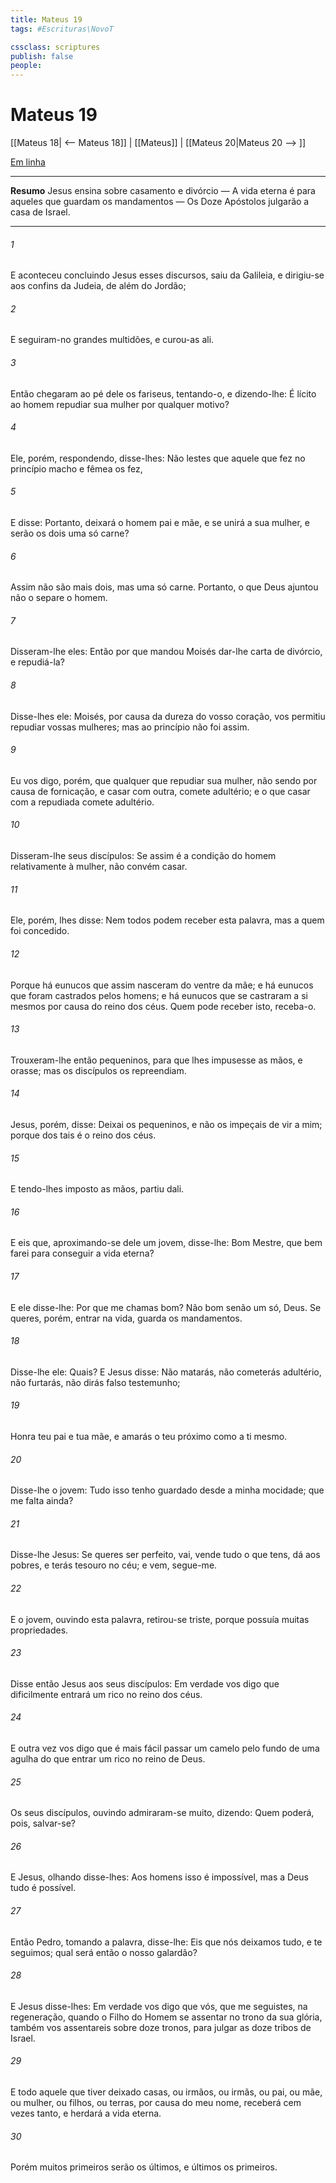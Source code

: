 ```yaml
---
title: Mateus 19
tags: #Escrituras\NovoT

cssclass: scriptures
publish: false
people:
---
```


# Mateus 19
[[Mateus 18| <-- Mateus 18]] | [[Mateus]] | [[Mateus 20|Mateus 20 --> ]]

[Em linha](https://churchofjesuschrist.org/study/scriptures/nt/matt/19?lang=por)

---
__Resumo__
Jesus ensina sobre casamento e divórcio — A vida eterna é para aqueles que guardam os mandamentos — Os Doze Apóstolos julgarão a casa de Israel.

---
###### 1 
E aconteceu  concluindo Jesus esses discursos, saiu da Galileia, e dirigiu-se aos confins da Judeia, de além do Jordão;

###### 2 
E seguiram-no grandes multidões, e curou-as ali.

###### 3 
Então chegaram ao pé dele os fariseus, tentando-o, e dizendo-lhe: É lícito ao homem repudiar sua mulher por qualquer motivo?

###### 4 
Ele, porém, respondendo, disse-lhes: Não lestes que aquele que  fez no princípio macho e fêmea os fez,

###### 5 
E disse: Portanto, deixará o homem pai e mãe, e se unirá a sua mulher, e serão os dois uma só carne?

###### 6 
Assim não são mais dois, mas uma só carne. Portanto, o que Deus ajuntou não o separe o homem.

###### 7 
Disseram-lhe eles: Então por que mandou Moisés dar-lhe carta de divórcio, e repudiá-la?

###### 8 
Disse-lhes ele: Moisés, por causa da dureza do vosso coração, vos permitiu repudiar vossas mulheres; mas ao princípio não foi assim.

###### 9 
Eu vos digo, porém, que qualquer que repudiar sua mulher, não sendo por causa de fornicação, e casar com outra, comete adultério; e o que casar com a repudiada  comete adultério.

###### 10 
Disseram-lhe seus discípulos: Se assim é a condição do homem relativamente à mulher, não convém casar.

###### 11 
Ele, porém, lhes disse: Nem todos podem receber esta palavra, mas  a quem foi concedido.

###### 12 
Porque há eunucos que assim nasceram do ventre da mãe; e há eunucos que foram castrados pelos homens; e há eunucos que se castraram a si mesmos por causa do reino dos céus. Quem pode receber isto, receba-o.

###### 13 
Trouxeram-lhe então  pequeninos, para que lhes impusesse as mãos, e orasse; mas os discípulos os repreendiam.

###### 14 
Jesus, porém, disse: Deixai os pequeninos, e não os impeçais de vir a mim; porque dos tais é o reino dos céus.

###### 15 
E tendo-lhes imposto as mãos, partiu dali.

###### 16 
E eis que, aproximando-se dele um jovem, disse-lhe: Bom Mestre, que bem farei para conseguir a vida eterna?

###### 17 
E ele disse-lhe: Por que me chamas bom? Não  bom senão um só,  Deus. Se queres, porém, entrar na vida, guarda os mandamentos.

###### 18 
Disse-lhe ele: Quais? E Jesus disse: Não matarás, não cometerás adultério, não furtarás, não dirás falso testemunho;

###### 19 
Honra teu pai e tua mãe, e amarás o teu próximo como a ti mesmo.

###### 20 
Disse-lhe o jovem: Tudo isso tenho guardado desde a minha mocidade; que me falta ainda?

###### 21 
Disse-lhe Jesus: Se queres ser perfeito, vai, vende tudo o que tens, dá aos pobres, e terás  tesouro no céu; e vem,  segue-me.

###### 22 
E o jovem, ouvindo esta palavra, retirou-se triste, porque possuía muitas propriedades.

###### 23 
Disse então Jesus aos seus discípulos: Em verdade vos digo que dificilmente entrará um rico no reino dos céus.

###### 24 
E outra vez vos digo que é mais fácil passar um camelo pelo fundo de uma agulha do que entrar um rico no reino de Deus.

###### 25 
Os seus discípulos, ouvindo  admiraram-se muito, dizendo: Quem poderá, pois, salvar-se?

###### 26 
E Jesus, olhando  disse-lhes: Aos homens isso é impossível, mas a Deus tudo é possível.

###### 27 
Então Pedro, tomando a palavra, disse-lhe: Eis que nós deixamos tudo, e te seguimos; qual será então o nosso galardão?

###### 28 
E Jesus disse-lhes: Em verdade vos digo que vós, que me seguistes, na regeneração, quando o Filho do Homem se assentar no trono da sua glória, também vos assentareis sobre doze tronos, para julgar as doze tribos de Israel.

###### 29 
E todo aquele que tiver deixado casas, ou irmãos, ou irmãs, ou pai, ou mãe, ou mulher, ou filhos, ou terras, por causa do meu nome, receberá cem vezes tanto, e herdará a vida eterna.

###### 30 
Porém muitos primeiros serão os últimos, e  últimos  os primeiros.

